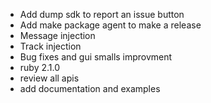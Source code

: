 * Add dump sdk to report an issue button
* Add make package agent to make a release
* Message injection
* Track injection
* Bug fixes and gui smalls improvment
* ruby 2.1.0
* review all apis
* add documentation and examples
